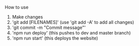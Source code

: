 How to use

1. Make changes
2. 'git add [FILENAMES]' (use 'git add -A' to add all changes)
3. 'git commit -m "Commit message"'
4. 'npm run deploy' (this pushes to dev and master branch)
5. 'npm run start' (this deploys the website)
